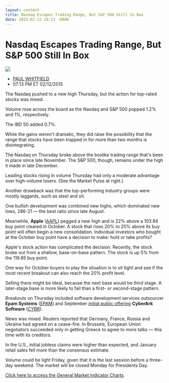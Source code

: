 ```yaml
---
layout: content
title: Nasdaq Escapes Trading Range, But S&P 500 Still In Box
date: 2015-02-12 19:13 -0800
---
```



Nasdaq Escapes Trading Range, But S&P 500 Still In Box
=======================================================


![](https://www.investors.com/wp-content/uploads/ibd-migrated-images/MPv_150213_635593518127953451.png)

* [PAUL WHITFIELD](https://www.investors.com/author/whitfieldp/ "Posts by PAUL WHITFIELD")
* 07:13 PM ET 02/12/2015





The Nasdaq pushed to a new high Thursday, but the action for top-rated stocks was mixed.


Volume rose across the board as the Nasdaq and S&P 500 popped 1.2% and 1%, respectively.


The IBD 50 added 0.7%.


While the gains weren't dramatic, they did raise the possibility that the range that stocks have been trapped in for more than two months is disintegrating.


The Nasdaq on Thursday broke above the boxlike trading range that's been in place since late November. The S&P 500, though, remains under the high it made in late December.


Leading stocks rising in volume Thursday had only a moderate advantage over high-volume losers. (See the Market Pulse at right.)


Another drawback was that the top-performing industry groups were mostly laggards, such as steel and oil.


One bullish development was combined new highs, which dominated new lows, 286-21 — the best ratio since late August.


Meanwhile, **Apple** ([AAPL](https://research.investors.com/quote.aspx?symbol=AAPL)) pegged a new high and is 22% above a 103.84 buy point cleared in October. A stock that rises 20% to 25% above its buy point will often begin a new consolidation. Individual investors who bought at the October buy point have a decision to make: hold or take profits?


Apple's stock action has complicated the decision. Recently, the stock broke out from a shallow, base-on-base pattern. The stock is up 5% from the 119.85 buy point.


One way for October buyers to play the situation is to sit tight and see if the most recent breakout can also reach the 20% profit level.


Selling there might be ideal, because the next base would be third stage. A later-stage base is more likely to fail than a first- or second-stage pattern.


Breakouts on Thursday included software development services outsourcer **Epam Systems** ([EPAM](https://research.investors.com/quote.aspx?symbol=EPAM)) and September [initial public offering](http://news.investors.com/iponews.htm) **CyberArk Software** ([CYBR](https://research.investors.com/quote.aspx?symbol=CYBR)).


News was mixed. Reuters reported that Germany, France, Russia and Ukraine had agreed on a cease-fire. In Brussels, European Union negotiators succeeded only in getting Greece to agree to more talks — this time with its creditors.


In the U.S., initial jobless claims were higher than expected, and January retail sales fell more than the consensus estimate.


Volume could be light Friday, given that it is the last session before a three-day weekend. The market will be closed Monday for Presidents Day.


[Click here to access the General Market Indicator Charts](https://www.investors.com/pdf/GMI_021315.pdf).




